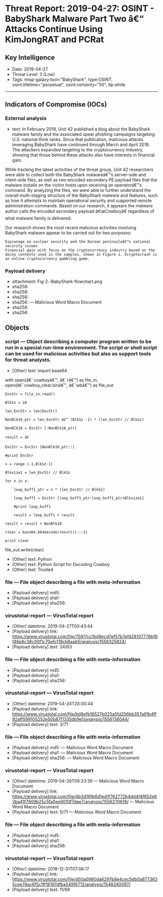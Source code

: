 # Threat Report: 2019-04-27: OSINT - BabyShark Malware Part Two â€“ Attacks Continue Using KimJongRAT and PCRat


## Key Intelligence
* Date: 2019-04-27
* Threat Level: 3 (Low)
* Tags: misp-galaxy:tool="BabyShark", type:OSINT, osint:lifetime="perpetual", osint:certainty="50", tlp:white

---

## Indicators of Compromise (IOCs)
### External analysis
* text: In February 2019, Unit 42 published a blog about the BabyShark malware family and the associated spear phishing campaigns targeting U.S. national think tanks. Since that publication, malicious attacks leveraging BabyShark have continued through March and April 2019. The attackers expanded targeting to the cryptocurrency industry, showing that those behind these attacks also have interests in financial gain.

While tracking the latest activities of the threat group, Unit 42 researchers were able to collect both the BabyShark malwareâ€™s server-side and client-side files, as well as two encoded secondary PE payload files that the malware installs on the victim hosts upon receiving an operatorâ€™s command. By analyzing the files, we were able to further understand the overall multi-staging structure of the BabyShark malware and features, such as how it attempts to maintain operational security and supported remote administration commands. Based on our research, it appears the malware author calls the encoded secondary payload â€œCowboyâ€ regardless of what malware family is delivered.

Our research shows the most recent malicious activities involving BabyShark malware appear to be carried out for two purposes:

    Espionage on nuclear security and the Korean peninsulaâ€™s national security issues
    Financial gain with focus on the cryptocurrency industry based on the decoy contents used in the samples, shown in Figure 1. Xcryptocrash is an online cryptocurrency gambling game.

### Payload delivery
* attachment: Fig-2.-BabyShark-flowchart.png
* sha256: <sha256>
* sha256: <sha256>
* sha256: <sha256>
* sha256: <sha256> — Malicious Word Macro Document
* sha256: <sha256>
* sha256: <sha256>

## Objects
### script — Object describing a computer program written to be run in a special run-time environment. The script or shell script can be used for malicious activities but also as support tools for threat analysts.
* [Other] text: import base64

with open(â€˜cowboyâ€™, â€˜râ€™) as file_in, open(â€˜cowboy_clear.binâ€™, â€˜wbâ€™) as file_out:

    EncStr = file_in.read()

    BlkSz = 10

    len_EncStr = len(EncStr)

    NonBlk10_ptr = len_EncStr â€“ (BlkSz -1) * (len_EncStr // BlkSz)

    NonBlk10 = EncStr [:NonBlk10_ptr]

    result = â€

    EncStr = EncStr [NonBlk10_ptr::]

    #print EncStr

    x = range (-1,BlkSz-1)

    Blksize1 = len_EncStr // BlkSz

    for n in x:

        loop_buff1_ptr = n * (len_EncStr // BlkSz)

        loop_buff1 = EncStr [loop_buff1_ptr:loop_buff1_ptr+Blksize1]

        #print loop_buff1

        result = loop_buff1 + result

    result = result + NonBlk10

    clear = base64.b64decode(result)[::-1]

    print clear

file_out.write(clear)
* [Other] text: Python
* [Other] text: Python Script for Decoding Cowboy
* [Other] text: Trusted

### file — File object describing a file with meta-information
* [Payload delivery] md5: <md5>
* [Payload delivery] sha1: <sha1>
* [Payload delivery] sha256: <sha256>

### virustotal-report — VirusTotal report
* [Other] datetime: 2019-04-27T00:43:44
* [Payload delivery] link: https://www.virustotal.com/file/75917cc1bd9ecd7ef57b7ef428107778b19f46e8c38c00f1c70efc118cb8aab5/analysis/1556325824/
* [Payload delivery] text: 24/63

### file — File object describing a file with meta-information
* [Payload delivery] md5: <md5>
* [Payload delivery] sha1: <sha1>
* [Payload delivery] sha256: <sha256>

### virustotal-report — VirusTotal report
* [Other] datetime: 2019-04-24T20:00:44
* [Payload delivery] link: https://www.virustotal.com/file/bd6efb16527b025a5fd256bb357a91b4ff92aff599105252e50b87f1335db9e1/analysis/1556136044/
* [Payload delivery] text: 3/71

### file — File object describing a file with meta-information
* [Payload delivery] md5: <md5> — Malicious Word Macro Document
* [Payload delivery] sha1: <sha1> — Malicious Word Macro Document
* [Payload delivery] sha256: <sha256> — Malicious Word Macro Document

### virustotal-report — VirusTotal report
* [Other] datetime: 2019-04-26T09:23:39 — Malicious Word Macro Document
* [Payload delivery] link: https://www.virustotal.com/file/4b3416fb6d1ed1f762772b4dd4f4f652e63ba41f7809b25c5fa0ee9010f7dae7/analysis/1556270619/ — Malicious Word Macro Document
* [Payload delivery] text: 5/71 — Malicious Word Macro Document

### file — File object describing a file with meta-information
* [Payload delivery] md5: <md5>
* [Payload delivery] sha1: <sha1>
* [Payload delivery] sha256: <sha256>

### virustotal-report — VirusTotal report
* [Other] datetime: 2018-12-31T07:08:17
* [Payload delivery] link: https://www.virustotal.com/file/d50a0980da6297b8e4cec5db0a8773635cee74ac6f5c1ff18197dfba549f6712/analysis/1546240097/
* [Payload delivery] text: 11/68
